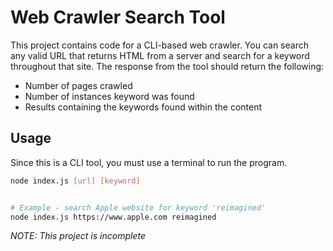 # Web Crawler Search Tool

This project contains code for a CLI-based web crawler. You can search any valid URL that returns HTML from a server and search for a keyword throughout that site. The response from the tool should return the following:

- Number of pages crawled
- Number of instances keyword was found
- Results containing the keywords found within the content

## Usage

Since this is a CLI tool, you must use a terminal to run the program.

```bash
node index.js [url] [keyword]


# Example - search Apple website for keyword 'reimagined'
node index.js https://www.apple.com reimagined
```

_NOTE: This project is incomplete_
